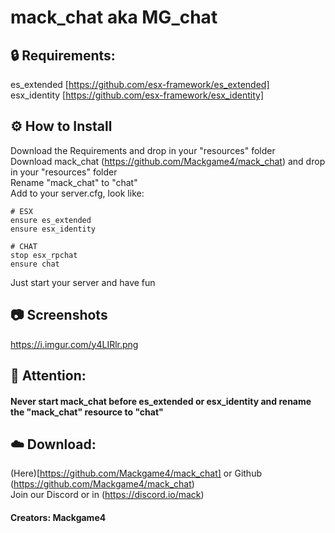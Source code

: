 # mack_chat aka MG_chat

## 🔒 Requirements:  
es_extended [https://github.com/esx-framework/es_extended]  
esx_identity [https://github.com/esx-framework/esx_identity]  

## ⚙️ How to Install  
Download the Requirements and drop in your "resources" folder  
Download mack_chat (https://github.com/Mackgame4/mack_chat) and drop in your "resources" folder  
Rename "mack_chat" to "chat"  
Add to your server.cfg, look like:  
```
# ESX
ensure es_extended
ensure esx_identity

# CHAT
stop esx_rpchat
ensure chat
```
Just start your server and have fun  

## 📷 Screenshots  
https://i.imgur.com/y4LIRlr.png

## 🔖 Attention:  
#### Never start mack_chat before es_extended or esx_identity and rename the "mack_chat" resource to "chat"  

## ☁️ Download:  
(Here)[https://github.com/Mackgame4/mack_chat] or Github (https://github.com/Mackgame4/mack_chat)  
Join our Discord or in (https://discord.io/mack)  
#### Creators: Mackgame4  
